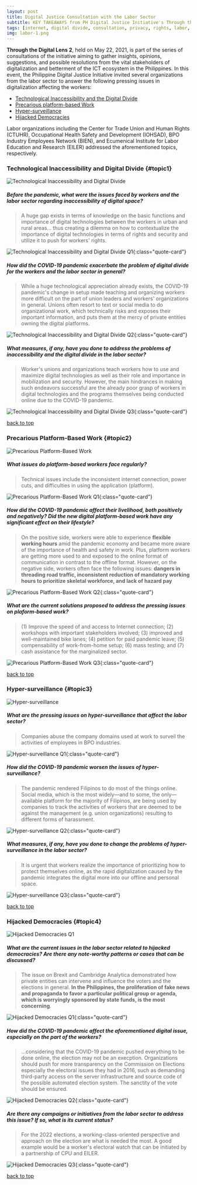 ```yaml
---
layout: post
title: Digital Justice Consultation with the Labor Sector
subtitle: KEY TAKEAWAYS from PH Digital Justice Initiative's Through the Digital Lens 2&#58; A Digital Justice Consultation and Workshop with the Labor Sector
tags: [internet, digital divide, consultation, privacy, rights, labor, gig economy, inaccessibility, hijacked democracies, hypersurveillance, platformbased work, digitalized labor, digitalization, platformization]
img: labor-1.png
---
```


**Through the Digital Lens 2**, held on May 22, 2021, is part of the series of consultations of the initiative aiming to gather insights, opinions, suggestions, and possible resolutions from the vital stakeholders of digitalization and betterment of the ICT ecosystem in the Philippines. In this event, the Philippine Digital Justice Initiative invited several organizations from the labor sector to answer the following pressing issues in digitalization affecting the workers:
- [Technological Inaccessibility and the Digital Divide](#topic1)
- [Precarious platform-based Work](#topic2)
- [Hyper-surveillance](#topic3)
- [Hijacked Democracies](#topic4)

Labor organizations including the Center for Trade Union and Human Rights (CTUHR), Occupational Health Safety and Development (IOHSAD), BPO Industry Employees Network (BIEN), and Ecumenical Institute for Labor Education and Research (EILER) addressed the aforementioned topics, respectively.
<!--more-->

### Technological Inaccessibility and Digital Divide {#topic1}

![Technological Inaccessibility and Digital Divide](/assets/img/labor-2-0.png "Technological Inaccessibility and Digital Divide")


##### Before the pandemic, what were the issues faced by workers and the labor sector regarding *inaccessibility of digital space*?

>A huge gap exists in terms of knowledge on the basic functions and importance of digital technologies between the workers in urban and rural areas... thus creating a dilemma on how to contextualize the importance of digital technologies in terms of rights and security and utilize it to push for workers' rights.

![Technological Inaccessibility and Digital Divide Q1](/assets/img/labor-2-1.png){:class="quote-card"}

##### How did the COVID-19 pandemic exacerbate the problem of digital divide for the workers and the labor sector in general?

>While a huge technological appreciation already exists, the COVID-19 pandemic's change in setup made teaching and organizing workers more difficult on the part of union leaders and workers' organizations in general. Unions often resort to text or social media to do organizational work, which technically risks and exposes their important information, and puts them at the mercy of private entities owning the digital platforms.

![Technological Inaccessibility and Digital Divide Q2](/assets/img/labor-2-2.png){:class="quote-card"}


##### What measures, if any, have you done to address the problems of inaccessibility and the digital divide in the labor sector?

>Worker's unions and organizations teach workers how to use and maximize digital technologies as well as their role and importance in mobilization and security. However, the main hindrances in making such endeavors successful are the already poor grasp of workers in digital technologies and the programs themselves being conducted online due to the COVID-19 pandemic.

![Technological Inaccessibility and Digital Divide Q3](/assets/img/labor-2-3.png){:class="quote-card"}

[back to top](#top)

### Precarious Platform-Based Work {#topic2}

![Precarious Platform-Based Work](/assets/img/labor-3-0.png "Precarious Platform-Based Work")

##### What issues do platform-based workers face regularly?

>Technical issues include the inconsistent internet connection, power cuts, and difficulties in using the application (platform).

![Precarious Platform-Based Work Q1](/assets/img/labor-3-1.png){:class="quote-card"}

##### How did the COVID-19 pandemic affect their livelihood, both positively and negatively? Did the new digital platform-based work have any significant effect on their lifestyle?

>On the positive side, workers were able to experience **flexible working hours** amid the pandemic economy and became more aware of the importance of health and safety in work. Plus, platform workers are getting more used to and exposed to the online format of communication in contrast to the offline format. However, on the negative side, workers often face the following issues: **dangers in threading road traffic, inconsistent reduction of mandatory working hours to prioritize skeletal workforce, and lack of hazard pay**

![Precarious Platform-Based Work Q2](/assets/img/labor-3-2.png){:class="quote-card"}

##### What are the current solutions proposed to address the pressing issues on plaform-based work?

>(1) Improve the speed of and access to Internet connection; (2) workshops with important stakeholders involved; (3) improved and well-maintained bike lanes; (4) petition for paid pandemic leave; (5) compensability of work-from-home setup; (6) mass testing; and (7) cash assistance for the marginalized sector.

![Precarious Platform-Based Work Q3](/assets/img/labor-3-3.png){:class="quote-card"}

[back to top](#title)

### Hyper-surveillance {#topic3}

![Hyper-surveillance](/assets/img/labor-4-0.png "Hyper-surveillance")

##### What are the pressing issues on hyper-surveillance that affect the labor sector?

>Companies abuse the company domains used at work to surveil the activities of employees in BPO industries.

![Hyper-surveillance Q1](/assets/img/labor-4-1.png){:class="quote-card"}

##### How did the COVID-19 pandemic worsen the issues of hyper-surveillance?

>The pandemic rendered Filipinos to do most of the things online. Social media, which is the most widely—and to some, the only—available platform for the majority of Filipinos, are being used by companies to track the activities of workers that are deemed to be against the management (e.g. union organizations) resulting to different forms of harassment.

![Hyper-surveillance Q2](/assets/img/labor-4-2.png){:class="quote-card"}

##### What measures, if any, have you done to change the problems of hyper-surveillance in the labor sector?

>It is urgent that workers realize the importance of prioritizing how to protect themselves online, as the rapid digitalization caused by the pandemic integrates the digital more into our offline and personal space.

![Hyper-surveillance Q3](/assets/img/labor-4-3.png){:class="quote-card"}

[back to top](#title)

### Hijacked Democracies {#topic4}

![Hijacked Democracies Q1](/assets/img/labor-5-0.png "Hijacked Democracies")

##### What are the current issues in the labor sector related to hijacked democracies? Are there any note-worthy patterns or cases that can be discussed?

>The issue on Brexit and Cambridge Analytica demonstrated how private entities can intervene and influence the voters and the elections in general. **In the Philippines, the proliferation of fake news and propaganda to favor a particular political group or agenda, which is worryingly sponsored by state funds, is the most concerning**.

![Hijacked Democracies Q1](/assets/img/labor-5-1.png){:class="quote-card"}

##### How did the COVID-19 pandemic affect the aforementioned digital issue, especially on the part of the workers?

>...considering  that the COVID-19 pandemic pushed everything to be done online, the election may not be an execption. Organizations should push for more transparency on the Commission on Elections especially the electoral issues they had in 2016, such as demanding third-party access on the server infrastructure and source code of the possible automated election system. The sanctity of the vote should be ensured.

![Hijacked Democracies Q2](/assets/img/labor-5-2.png){:class="quote-card"}

##### Are there any campaigns or initiatives from the labor sector to address this issue? If so, what is its current status?

>For the 2022 elections, a working-class-oriented perspective and approach on the election are what is needed the most. A good example would be a worker's electoral watch that can be initiated by a partnership of CPU and EILER.

![Hijacked Democracies Q3](/assets/img/labor-5-3.png){:class="quote-card"}

[back to top](#title)

